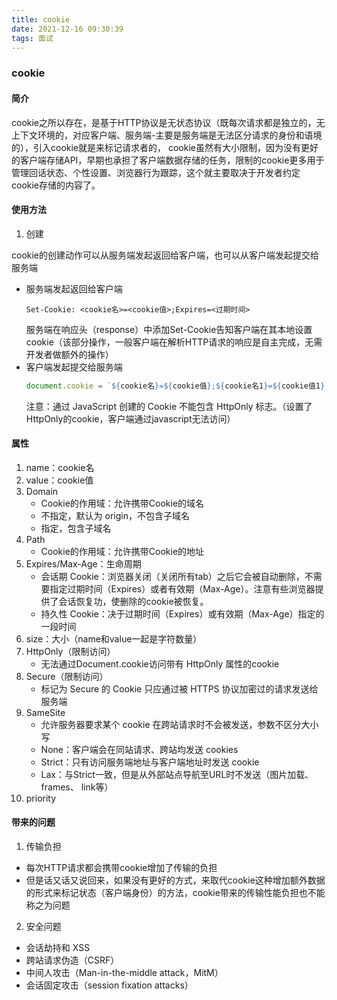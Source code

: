 ```yaml
---
title: cookie
date: 2021-12-16 09:30:39
tags: 面试
---
```


### cookie

#### 简介

cookie之所以存在，是基于HTTP协议是无状态协议（既每次请求都是独立的，无上下文环境的，对应客户端、服务端-主要是服务端是无法区分请求的身份和语境的），引入cookie就是来标记请求者的，
cookie虽然有大小限制，因为没有更好的客户端存储API，早期也承担了客户端数据存储的任务，限制的cookie更多用于管理回话状态、个性设置、浏览器行为跟踪，这个就主要取决于开发者约定cookie存储的内容了。

#### 使用方法

1. 创建

cookie的创建动作可以从服务端发起返回给客户端，也可以从客户端发起提交给服务端

- 服务端发起返回给客户端
	```
	Set-Cookie: <cookie名>=<cookie值>;Expires=<过期时间>
	```
	服务端在响应头（response）中添加Set-Cookie告知客户端在其本地设置cookie（该部分操作，一般客户端在解析HTTP请求的响应是自主完成，无需开发者做额外的操作）
- 客户端发起提交给服务端
	```js
	document.cookie = `${cookie名}=${cookie值};${cookie名1}=${cookie值1};`
	```
	注意：通过 JavaScript 创建的 Cookie 不能包含 HttpOnly 标志。（设置了HttpOnly的cookie，客户端通过javascript无法访问）


#### 属性

1. name：cookie名
1. value：cookie值
1. Domain
	- Cookie的作用域：允许携带Cookie的域名
	- 不指定，默认为 origin，不包含子域名
	- 指定，包含子域名
1. Path
	- Cookie的作用域：允许携带Cookie的地址
1. Expires/Max-Age：生命周期
	- 会话期 Cookie：浏览器关闭（关闭所有tab）之后它会被自动删除，不需要指定过期时间（Expires）或者有效期（Max-Age）。注意有些浏览器提供了会话恢复功，使删除的cookie被恢复。
	- 持久性 Cookie：决于过期时间（Expires）或有效期（Max-Age）指定的一段时间
1. size：大小（name和value一起是字符数量）
1. HttpOnly（限制访问）
	- 无法通过Document.cookie访问带有 HttpOnly 属性的cookie
1. Secure（限制访问）
	- 标记为 Secure 的 Cookie 只应通过被 HTTPS 协议加密过的请求发送给服务端
1. SameSite
	- 允许服务器要求某个 cookie 在跨站请求时不会被发送，参数不区分大小写
	- None：客户端会在同站请求、跨站均发送 cookies
	- Strict：只有访问服务端地址与客户端地址时发送 cookie
	- Lax：与Strict一致，但是从外部站点导航至URL时不发送（图片加载、frames、 link等）
1. priority



#### 带来的问题

1. 传输负担
- 每次HTTP请求都会携带cookie增加了传输的负担
- 但是话又话又说回来，如果没有更好的方式，来取代cookie这种增加额外数据的形式来标记状态（客户端身份）的方法，cookie带来的传输性能负担也不能称之为问题

2. 安全问题
- 会话劫持和 XSS
- 跨站请求伪造（CSRF）
- 中间人攻击（Man-in-the-middle attack，MitM）
- 会话固定攻击（session fixation attacks）